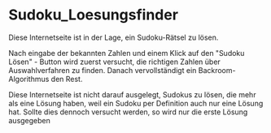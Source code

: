 # Sudoku_Loesungsfinder
Diese Internetseite ist in der Lage, ein Sudoku-Rätsel zu lösen.

Nach eingabe der bekannten Zahlen und einem Klick auf den "Sudoku Lösen" - Button wird zuerst versucht, die richtigen Zahlen über Auswahlverfahren zu finden. Danach vervollständigt ein Backroom-Algorithmus den Rest.

Diese Internetseite ist nicht darauf ausgelegt, Sudokus zu lösen, die mehr als eine Lösung haben, weil ein Sudoku per Definition auch nur eine Lösung hat. Sollte dies dennoch versucht werden, so wird nur die erste Lösung ausgegeben
